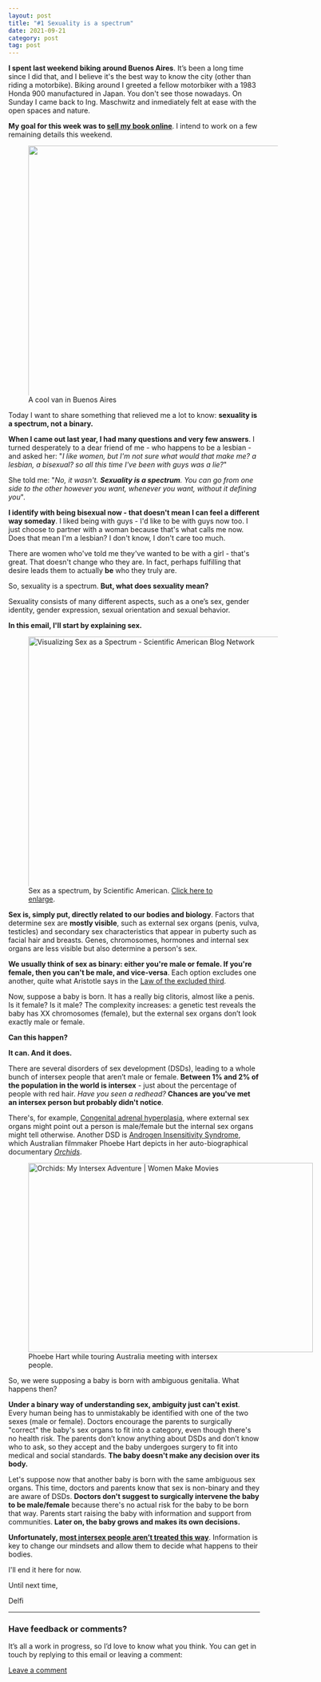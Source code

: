 ```yaml
---
layout: post
title: "#1 Sexuality is a spectrum"
date: 2021-09-21
category: post
tag: post
---
```


<p><strong>I spent last weekend biking around Buenos Aires</strong>. It’s been a long time since I did that, and I believe it's the best way to know the city (other than riding a motorbike). Biking around I greeted a fellow motorbiker with a 1983 Honda 900 manufactured in Japan. You don't see those nowadays. On Sunday I came back to Ing. Maschwitz and inmediately felt at ease with the open spaces and nature.</p><p><strong>My goal for this week was to <a href="https://www.amazon.com/dp/B09CZDFJQR">sell my book online</a></strong>. I intend to work on a few remaining details this weekend.</p><div class="captioned-image-container"><figure><a class="image-link image2 image2-1504-1456" target="_blank" href="https://cdn.substack.com/image/fetch/f_auto,q_auto:good,fl_progressive:steep/https%3A%2F%2Fbucketeer-e05bbc84-baa3-437e-9518-adb32be77984.s3.amazonaws.com%2Fpublic%2Fimages%2Fad8e866f-2326-4b63-b5f0-ef49a7f07d6e_3024x3123.jpeg"><img src="https://bucketeer-e05bbc84-baa3-437e-9518-adb32be77984.s3.amazonaws.com/public/images/ad8e866f-2326-4b63-b5f0-ef49a7f07d6e_3024x3123.jpeg" width="1456" height="1504" data-attrs="{&quot;src&quot;:&quot;https://bucketeer-e05bbc84-baa3-437e-9518-adb32be77984.s3.amazonaws.com/public/images/ad8e866f-2326-4b63-b5f0-ef49a7f07d6e_3024x3123.jpeg&quot;,&quot;height&quot;:1504,&quot;width&quot;:1456,&quot;resizeWidth&quot;:null,&quot;bytes&quot;:2757575,&quot;alt&quot;:null,&quot;title&quot;:null,&quot;type&quot;:&quot;image/jpeg&quot;,&quot;href&quot;:null}" alt=""><style>
          a.image2.image-link.image2-1504-1456 {
            padding-bottom: 103.29670329670331%;
            padding-bottom: min(103.29670329670331%, 1504px);
            width: 100%;
            height: 0;
          }
          a.image2.image-link.image2-1504-1456 img {
            max-width: 500px;
            max-height: 500px;
          }
        </style></a><figcaption class="image-caption">A cool van in Buenos Aires</figcaption></figure></div><p>Today I want to share something that relieved me a lot to know: <strong>sexuality is a spectrum, not a binary.</strong></p><p><strong>When I came out last year, I had many questions and very few answers</strong>. I turned desperately to a dear friend of me - who happens to be a lesbian -  and asked her: "<em>I like women, but I'm not sure what would that make me? a lesbian, a bisexual? so all this time I've been with guys was a lie?</em>"</p><p>She told me: "<em>No, it wasn't. <strong>Sexuality is a spectrum</strong>. You can go from one side to the other however you want, whenever you want, without it defining you</em>".</p><p><strong>I identify with being bisexual now - that doesn't mean I can feel a different way someday</strong>. I liked being with guys - I'd like to be with guys now too. I just choose to partner with a woman because that's what calls me now. Does that mean I'm a lesbian? I don't know, I don't care too much.</p><p>There are women who've told me they've wanted to be with a girl - that's great. That doesn't change who they are. In fact, perhaps fulfilling that desire leads them to actually <strong>be</strong> who they truly are.</p><p>So, sexuality is a spectrum. <strong>But, what does sexuality mean?</strong></p><p>Sexuality consists of many different aspects, such as a one’s sex, gender identity, gender expression, sexual orientation and sexual behavior.</p><p><strong>In this email, I'll start by explaining sex.</strong></p><div class="captioned-image-container"><figure><a class="image-link image2 image2-971-1456" target="_blank" href="https://cdn.substack.com/image/fetch/f_auto,q_auto:good,fl_progressive:steep/https%3A%2F%2Fbucketeer-e05bbc84-baa3-437e-9518-adb32be77984.s3.amazonaws.com%2Fpublic%2Fimages%2F63c3de57-4642-4e55-9317-33b8c24b637f_2473x1650.png"><img src="https://bucketeer-e05bbc84-baa3-437e-9518-adb32be77984.s3.amazonaws.com/public/images/63c3de57-4642-4e55-9317-33b8c24b637f_2473x1650.png" width="1456" height="971" data-attrs="{&quot;src&quot;:&quot;https://bucketeer-e05bbc84-baa3-437e-9518-adb32be77984.s3.amazonaws.com/public/images/63c3de57-4642-4e55-9317-33b8c24b637f_2473x1650.png&quot;,&quot;height&quot;:971,&quot;width&quot;:1456,&quot;resizeWidth&quot;:null,&quot;bytes&quot;:null,&quot;alt&quot;:&quot;Visualizing Sex as a Spectrum - Scientific American Blog Network&quot;,&quot;title&quot;:null,&quot;type&quot;:null,&quot;href&quot;:null}" alt="Visualizing Sex as a Spectrum - Scientific American Blog Network" title="Visualizing Sex as a Spectrum - Scientific American Blog Network"><style>
          a.image2.image-link.image2-971-1456 {
            padding-bottom: 66.68956043956044%;
            padding-bottom: min(66.68956043956044%, 971px);
            width: 100%;
            height: 0;
          }
          a.image2.image-link.image2-971-1456 img {
            max-width: 500px;
            max-height: 500px;
          }
        </style></a><figcaption class="image-caption">Sex as a spectrum, by Scientific American. <a href="https://www.scientificamerican.com/article/beyond-xx-and-xy-the-extraordinary-complexity-of-sex-determination/">Click here to enlarge</a>.</figcaption></figure></div><p><strong>Sex is, simply put, directly related to our bodies and biology</strong>. Factors that determine sex are <strong>mostly visible</strong>, such as external sex organs (penis, vulva, testicles) and secondary sex characteristics that appear in puberty such as facial hair and breasts. Genes, chromosomes, hormones and internal sex organs are less visible but also determine a person's sex.</p><p><strong>We usually think of sex as binary: either you're male or female. If you're female, then you can't be male, and vice-versa</strong>. Each option excludes one another, quite what Aristotle says in the <a href="https://en.wikipedia.org/wiki/Law_of_excluded_middle">Law of the excluded third</a>.</p><p>Now, suppose a baby is born. It has a really big clitoris, almost like a penis. Is it female? Is it male? The complexity increases: a genetic test reveals the baby has XX chromosomes (female), but the external sex organs don’t look exactly male or female.</p><p><strong>Can this happen?</strong></p><p><strong>It can. And it does.</strong></p><p>There are several disorders of sex development (DSDs), leading to a whole bunch of intersex people that aren’t male or female. <strong>Between 1% and 2% of the population in the world is intersex</strong> - just about the percentage of people with red hair. <em>Have you seen a redhead?</em> <strong>Chances are you've met an intersex person but probably didn't notice</strong>.</p><p>There's, for example, <a href="https://en.wikipedia.org/wiki/Congenital_adrenal_hyperplasia">Congenital adrenal hyperplasia</a>, where external sex organs might point out a person is male/female but the internal sex organs might tell otherwise. Another DSD is <a href="https://en.wikipedia.org/wiki/Androgen_insensitivity_syndrome">Androgen Insensitivity Syndrome</a>, which Australian filmmaker Phoebe Hart depicts in her auto-biographical documentary <em><a href="https://en.wikipedia.org/wiki/Orchids,_My_Intersex_Adventure">Orchids</a></em>.</p><div class="captioned-image-container"><figure><a class="image-link image2 image2-379-570" target="_blank" href="https://cdn.substack.com/image/fetch/f_auto,q_auto:good,fl_progressive:steep/https%3A%2F%2Fbucketeer-e05bbc84-baa3-437e-9518-adb32be77984.s3.amazonaws.com%2Fpublic%2Fimages%2Fb9034fc0-7f8b-4a9e-a5e8-0063d69336e8_900x598.jpeg"><img src="https://bucketeer-e05bbc84-baa3-437e-9518-adb32be77984.s3.amazonaws.com/public/images/b9034fc0-7f8b-4a9e-a5e8-0063d69336e8_900x598.jpeg" width="570" height="378.73333333333335" data-attrs="{&quot;src&quot;:&quot;https://bucketeer-e05bbc84-baa3-437e-9518-adb32be77984.s3.amazonaws.com/public/images/b9034fc0-7f8b-4a9e-a5e8-0063d69336e8_900x598.jpeg&quot;,&quot;height&quot;:598,&quot;width&quot;:900,&quot;resizeWidth&quot;:570,&quot;bytes&quot;:null,&quot;alt&quot;:&quot;Orchids: My Intersex Adventure | Women Make Movies&quot;,&quot;title&quot;:null,&quot;type&quot;:null,&quot;href&quot;:null}" alt="Orchids: My Intersex Adventure | Women Make Movies" title="Orchids: My Intersex Adventure | Women Make Movies"><style>
          a.image2.image-link.image2-379-570 {
            padding-bottom: 66.44444444444446%;
            padding-bottom: min(66.44444444444446%, 378.73333333333335px);
            width: 100%;
            height: 0;
          }
          a.image2.image-link.image2-379-570 img {
            max-width: 570px;
            max-height: 378.73333333333335px;
          }
        </style></a><figcaption class="image-caption">Phoebe Hart while touring Australia meeting with intersex people.</figcaption></figure></div><p>So, we were supposing a baby is born with ambiguous genitalia. What happens then?</p><p><strong>Under a binary way of understanding sex, ambiguity just can't exist</strong>. Every human being has to unmistakably be identified with one of the two sexes (male or female). Doctors encourage the parents to surgically "correct" the baby's sex organs to fit into a category, even though there's no health risk. The parents don’t know anything about DSDs and don’t know who to ask, so they accept and the baby undergoes surgery to fit into medical and social standards. <strong>The baby doesn't make any decision over its body. </strong></p><p>Let's suppose now that another baby is born with the same ambiguous sex organs. This time, doctors and parents know that sex is non-binary and they are aware of DSDs. <strong>Doctors don't suggest to surgically intervene the baby to be male/female</strong> because there's no actual risk for the baby to be born that way. Parents start raising the baby with information and support from communities. <strong>Later on, the baby grows and makes its own decisions.</strong></p><p><strong>Unfortunately, <a href="https://www.teenvogue.com/gallery/young-people-on-how-they-found-out-they-are-intersex">most intersex people aren’t treated this way</a></strong>. Information is key to change our mindsets and allow them to decide what happens to their bodies.</p><p>I'll end it here for now.</p><p>Until next time,</p><p>Delfi</p><div><hr></div><h3>Have feedback or comments?</h3><p>It’s all a work in progress, so I’d love to know what you think. You can get in touch by replying to this email or leaving a comment:</p><p class="button-wrapper" data-attrs="{&quot;url&quot;:&quot;https://youngdelfi.substack.com/p/reflected-11-curious-cats-helping/comments&quot;,&quot;text&quot;:&quot;Leave a comment&quot;,&quot;class&quot;:null}"><a class="button primary" href="https://youngdelfi.substack.com/p/reflected-11-curious-cats-helping/comments"><span>Leave a comment</span></a></p>